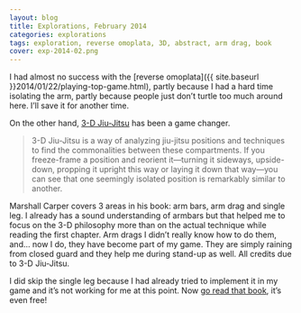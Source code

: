 ```yaml
---
layout: blog
title: Explorations, February 2014
categories: explorations
tags: exploration, reverse omoplata, 3D, abstract, arm drag, book
cover: exp-2014-02.png
---
```

I had almost no success with the [reverse omoplata]({{ site.baseurl }}2014/01/22/playing-top-game.html), partly because I had a hard time isolating the arm, partly because people just don’t turtle too much around here. I’ll save it for another time.

On the other hand, [3-D Jiu-Jitsu](http://artechokemedia.com/3dbjj/0-0-introduction) has been a game changer.

> 3-D Jiu-Jitsu is a way of analyzing jiu-jitsu positions and techniques to find the commonalities between these compartments. If you freeze-frame a position and reorient it—turning it sideways, upside-down, propping it upright this way or laying it down that way—you can see that one seemingly isolated position is remarkably similar to another.

Marshall Carper covers 3 areas in his book: arm bars, arm drag and single leg. I already has a sound understanding of armbars but that helped me to focus on the 3-D philosophy more than on the actual technique while reading the first chapter. Arm drags I didn’t really know how to do them, and… now I do, they have become part of my game. They are simply raining from closed guard and they help me during stand-up as well. All credits due to 3-D Jiu-Jitsu.

I did skip the single leg because I had already tried to implement it in my game and it’s not working for me at this point. Now [go read that book](http://artechokemedia.com/3dbjj/), it’s even free!